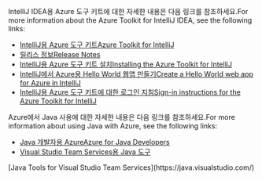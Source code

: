 <span data-ttu-id="30b78-101">IntelliJ IDEA용 Azure 도구 키트에 대한 자세한 내용은 다음 링크를 참조하세요.</span><span class="sxs-lookup"><span data-stu-id="30b78-101">For more information about the Azure Toolkit for IntelliJ IDEA, see the following links:</span></span> 

* [<span data-ttu-id="30b78-102">IntelliJ용 Azure 도구 키트</span><span class="sxs-lookup"><span data-stu-id="30b78-102">Azure Toolkit for IntelliJ</span></span>](../intellij/azure-toolkit-for-intellij.md) 
* [<span data-ttu-id="30b78-103">릴리스 정보</span><span class="sxs-lookup"><span data-stu-id="30b78-103">Release Notes</span></span>](https://github.com/Microsoft/azure-tools-for-java/releases) 
* [<span data-ttu-id="30b78-104">IntelliJ용 Azure 도구 키트 설치</span><span class="sxs-lookup"><span data-stu-id="30b78-104">Installing the Azure Toolkit for IntelliJ</span></span>](../intellij/azure-toolkit-for-intellij-installation.md) 
* [<span data-ttu-id="30b78-105">IntelliJ에서 Azure용 Hello World 웹앱 만들기</span><span class="sxs-lookup"><span data-stu-id="30b78-105">Create a Hello World web app for Azure in IntelliJ</span></span>](../intellij/azure-toolkit-for-intellij-create-hello-world-web-app.md) 
* [<span data-ttu-id="30b78-106">IntelliJ용 Azure 도구 키트에 대한 로그인 지침</span><span class="sxs-lookup"><span data-stu-id="30b78-106">Sign-in instructions for the Azure Toolkit for IntelliJ</span></span>](../intellij/azure-toolkit-for-intellij-sign-in-instructions.md) 

<span data-ttu-id="30b78-107">Azure에서 Java 사용에 대한 자세한 내용은 다음 링크를 참조하세요.</span><span class="sxs-lookup"><span data-stu-id="30b78-107">For more information about using Java with Azure, see the following links:</span></span> 

* [<span data-ttu-id="30b78-108">Java 개발자용 Azure</span><span class="sxs-lookup"><span data-stu-id="30b78-108">Azure for Java Developers</span></span>](https://docs.microsoft.com/java/azure/) 
* <span data-ttu-id="30b78-109">[Visual Studio Team Services용 Java 도구](https://java.visualstudio.com/) 
<!-- TODO: Add URLs for Java in VSCode here --></span><span class="sxs-lookup"><span data-stu-id="30b78-109">[Java Tools for Visual Studio Team Services](https://java.visualstudio.com/) 
<!-- TODO: Add URLs for Java in VSCode here --></span></span> 
